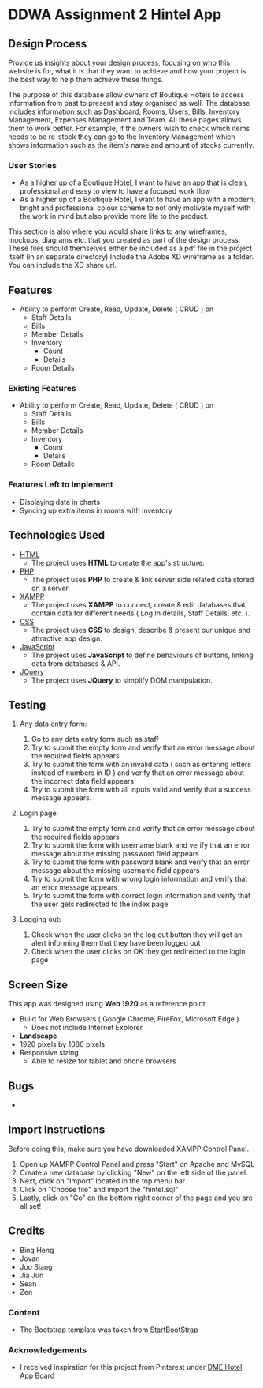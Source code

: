 # DDWA Assignment 2 Hintel App
 
## Design Process
 
Provide us insights about your design process, focusing on who this website is for, what it is that they want to achieve and how your project is the best way to help them achieve these things.

The purpose of this database allow owners of Boutique Hotels to access information from past to present and stay organised as well. The database includes information such as Dashboard, Rooms, Users, Bills, Inventory Management, Expenses Management and Team. All these pages allows them to work better. For example, if the owners wish to check which items needs to be re-stock they can go to the Inventory Management which shows information such as the item's name and amount of stocks currently. 
### User Stories
- As a higher up of a Boutique Hotel, I want to have an app that is clean, professional and easy to view to have a focused work flow
- As a higher up of a Boutique Hotel, I want to have an app with a modern, bright and professional colour scheme to not only motivate myself with the work in mind but also provide more life to the product.

This section is also where you would share links to any wireframes, mockups, diagrams etc. that you created as part of the design process. 
These files should themselves either be included as a pdf file in the project itself (in an separate directory)
Include the Adobe XD wireframe as a folder. You can include the XD share url. 

## Features
- Ability to perform Create, Read, Update, Delete ( CRUD ) on 
    - Staff Details
    - Bills
    - Member Details
    - Inventory 
       - Count
       - Details
    - Room Details
 
### Existing Features
- Ability to perform Create, Read, Update, Delete ( CRUD ) on 
    - Staff Details
    - Bills
    - Member Details
    - Inventory 
       - Count
       - Details
    - Room Details

### Features Left to Implement
- Displaying data in charts
- Syncing up extra items in rooms with inventory

## Technologies Used
- [HTML](https://html.com/)
    - The project uses **HTML** to create the app's structure.
- [PHP](https://www.php.net/)
    - The project uses **PHP** to create & link server side related data stored on a server.
- [XAMPP](https://www.apachefriends.org/)
    - The project uses **XAMPP** to connect, create & edit databases that contain data for different needs ( Log In details, Staff Details, etc. ).
- [CSS](https://developer.mozilla.org/en-US/docs/Web/CSS)
    - The project uses **CSS** to design, describe & present our unique and attractive app design.
- [JavaScript](https://www.javascript.com/)
    - The project uses **JavaScript** to define behaviours of buttons, linking data from databases & API.
- [JQuery](https://jquery.com)
    - The project uses **JQuery** to simplify DOM manipulation.


## Testing

1. Any data entry form:
    1. Go to any data entry form such as staff
    2. Try to submit the empty form and verify that an error message about the required fields appears
    3. Try to submit the form with an invalid data ( such as entering letters instead of numbers in ID ) and verify that an error message about the incorrect data field appears
    4. Try to submit the form with all inputs valid and verify that a success message appears.

2. Login page:
   1. Try to submit the empty form and verify that an error message about the required fields appears
   2. Try to submit the form with username blank and verify that an error message about the missing password field appears
   3. Try to submit the form with password blank and verify that an error message about the missing username field appears
   4. Try to submit the form with wrong login information and verify that an error message appears
   5. Try to submit the form with correct login information and verify that the user gets redirected to the index page

3. Logging out:
   1. Check when the user clicks on the log out button they will get an  alert informing them that they have been logged out 
   2. Check when the user clicks on OK they get redirected to the login page
   
## Screen Size

This app was designed using **Web 1920** as a reference point
   - Build for Web Browsers ( Google Chrome, FireFox, Microsoft Edge )
      - Does not include Internet Explorer
   - **Landscape** 
   - 1920 pixels by 1080 pixels
   - Responsive sizing
       - Able to resize for tablet and phone browsers

## Bugs
   - 
## Import Instructions

Before doing this, make sure you have downloaded XAMPP Control Panel.

1. Open up XAMPP Control Panel and press "Start" on Apache and MySQL
2. Create a new database by clicking "New" on the left side of the panel
3. Next, click on "Import" located in the top menu bar
4. Click on "Choose file" and import the "hintel.sql"
5. Lastly, click on "Go" on the bottom right corner of the page and you are all set!

## Credits
- Bing Heng
- Jovan
- Joo Siang
- Jia Jun
- Sean
- Zen

### Content
- The Bootstrap template was taken from [StartBootStrap](https://startbootstrap.com/previews/sb-admin-2)

### Acknowledgements
- I received inspiration for this project from Pinterest under [DME Hotel App](https://pin.it/6wsIEbe) Board
